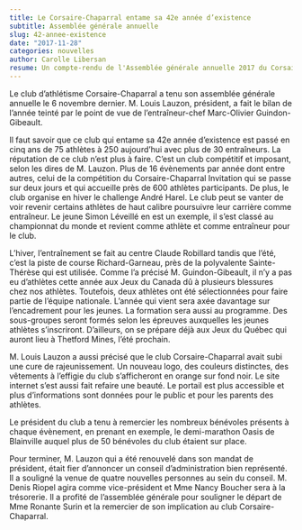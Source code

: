 ```yaml
---
title: Le Corsaire-Chaparral entame sa 42e année d’existence
subtitle: Assemblée générale annuelle
slug: 42-annee-existence
date: "2017-11-28"
categories: nouvelles
author: Carolle Libersan
resume: Un compte-rendu de l'Assemblée générale annuelle 2017 du Corsaire-Chaparral.
---
```


Le club d’athlétisme Corsaire-Chaparral a tenu son assemblée générale annuelle le 6 novembre dernier. M. Louis Lauzon, président, a fait le bilan de l’année teinté par le point de vue de l’entraîneur-chef Marc-Olivier Guindon-Gibeault.

Il faut savoir que ce club qui entame sa 42e année d’existence est passé en cinq ans de 75 athlètes à 250 aujourd’hui avec plus de 30 entraîneurs. La réputation de ce club n’est plus à faire. C’est un club compétitif et imposant, selon les dires de M. Lauzon. Plus de 16 évènements par année dont entre autres, celui de la compétition du Corsaire-Chaparral Invitation qui se passe sur deux jours et qui accueille près de 600 athlètes participants. De plus, le club organise en hiver le challenge André Harel. Le club peut se vanter de voir revenir certains athlètes de haut calibre poursuivre leur carrière comme entraîneur. Le jeune Simon Léveillé en est un exemple, il s’est classé au championnat du monde et revient comme athlète et comme entraîneur pour le club.

L’hiver, l’entraînement se fait au centre Claude Robillard tandis que l’été, c’est la piste de course Richard-Garneau, près de la polyvalente Sainte-Thérèse qui est utilisée. Comme l’a précisé M. Guindon-Gibeault, il n’y a pas eu d’athlètes cette année aux Jeux du Canada dû à plusieurs blessures chez nos athlètes. Toutefois, deux athlètes ont été sélectionnées pour faire partie de l’équipe nationale. L’année qui vient sera axée davantage sur l’encadrement pour les jeunes. La formation sera aussi au programme. Des sous-groupes seront formés selon les épreuves auxquelles les jeunes athlètes s’inscriront. D’ailleurs, on se prépare déjà aux Jeux du Québec qui auront lieu à Thetford Mines, l’été prochain.

M. Louis Lauzon a aussi précisé que le club Corsaire-Chaparral avait subi une cure de rajeunissement. Un nouveau logo, des couleurs distinctes, des vêtements à l’effigie du club s’afficheront en orange sur fond noir. Le site internet s’est aussi fait refaire une beauté. Le portail est plus accessible et plus d’informations sont données pour le public et pour les parents des athlètes. 

Le président du club a tenu à remercier les nombreux bénévoles présents à chaque évènement, en prenant en exemple, le demi-marathon Oasis de Blainville auquel plus de 50 bénévoles du club étaient sur place.

Pour terminer, M. Lauzon qui a été renouvelé dans son mandat de président, était fier d’annoncer un conseil d’administration bien représenté.  Il a souligné la venue de quatre nouvelles personnes au sein du conseil. M. Denis Riopel agira comme vice-président et Mme Nancy Boucher sera à la trésorerie. Il a profité de l’assemblée générale pour souligner le départ de Mme Ronante Surin et la remercier de son implication au club Corsaire-Chaparral.